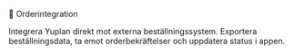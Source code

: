 
🔗 Orderintegration

Integrera Yuplan direkt mot externa beställningssystem.
Exportera beställningsdata, ta emot orderbekräftelser och uppdatera status i appen.
